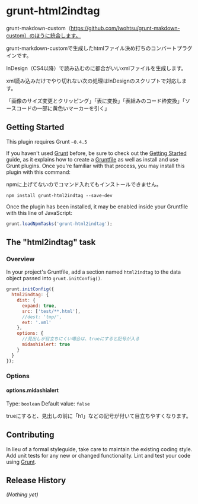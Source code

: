 # grunt-html2indtag

grunt-makdown-custom（https://github.com/lwohtsu/grunt-makdown-custom）のほうに統合します。

grunt-markdown-customで生成したhtmlファイル決め打ちのコンバートプラグインです。

InDesign（CS4以降）で読み込むのに都合がいいxmlファイルを生成します。

xml読み込みだけでやり切れない次の処理はInDesignのスクリプトで対応します。

「画像のサイズ変更とクリッピング」「表に変換」「表組みのコード枠変換」「ソースコードの一部に黄色いマーカーを引く」

## Getting Started
This plugin requires Grunt `~0.4.5`

If you haven't used [Grunt](http://gruntjs.com/) before, be sure to check out the [Getting Started](http://gruntjs.com/getting-started) guide, as it explains how to create a [Gruntfile](http://gruntjs.com/sample-gruntfile) as well as install and use Grunt plugins. Once you're familiar with that process, you may install this plugin with this command:

npmに上げてないのでコマンド入れてもインストールできません。

```shell
npm install grunt-html2indtag --save-dev
```

Once the plugin has been installed, it may be enabled inside your Gruntfile with this line of JavaScript:

```js
grunt.loadNpmTasks('grunt-html2indtag');
```

## The "html2indtag" task

### Overview
In your project's Gruntfile, add a section named `html2indtag` to the data object passed into `grunt.initConfig()`.

```js
grunt.initConfig({
  html2indtag: {
    dist: {
      expand: true,
      src: ['test/**.html'],
      //dest: 'tmp/',
      ext: '.xml'
    },
    options: {
      //見出しが目立ちにくい場合は、trueにすると記号が入る
      midashialert: true
    }
  }
});
```

### Options

#### options.midashialert
Type: `boolean`
Default value: `false`

trueにすると、見出しの前に「h1」などの記号が付いて目立ちやすくなります。



## Contributing
In lieu of a formal styleguide, take care to maintain the existing coding style. Add unit tests for any new or changed functionality. Lint and test your code using [Grunt](http://gruntjs.com/).

## Release History
_(Nothing yet)_
